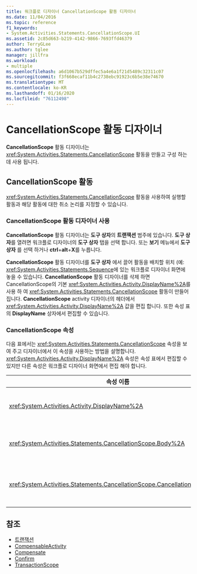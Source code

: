 ```yaml
---
title: 워크플로 디자이너 CancellationScope 활동 디자이너
ms.date: 11/04/2016
ms.topic: reference
f1_keywords:
- System.Activities.Statements.CancellationScope.UI
ms.assetid: 2c85d663-b219-4142-9866-7693ffd46379
author: TerryGLee
ms.author: tglee
manager: jillfra
ms.workload:
- multiple
ms.openlocfilehash: a6d1067b529dffec5a4e6a1f21d5489c32311c07
ms.sourcegitcommit: f3f668ecaf11b4c2738ebc91923c6b5e38e74670
ms.translationtype: MT
ms.contentlocale: ko-KR
ms.lasthandoff: 01/16/2020
ms.locfileid: "76112498"
---
```

# <a name="cancellationscope-activity-designer"></a>CancellationScope 활동 디자이너

**CancellationScope** 활동 디자이너는 <xref:System.Activities.Statements.CancellationScope> 활동을 만들고 구성 하는 데 사용 됩니다.

## <a name="the-cancellationscope-activity"></a>CancellationScope 활동

<xref:System.Activities.Statements.CancellationScope> 활동을 사용하여 실행할 활동과 해당 활동에 대한 취소 논리를 지정할 수 있습니다.

### <a name="using-the-cancellationscope-activity-designer"></a>CancellationScope 활동 디자이너 사용

**CancellationScope** 활동 디자이너는 **도구 상자**의 **트랜잭션** 범주에 있습니다. **도구 상자**를 열려면 워크플로 디자이너의 **도구 상자** 탭을 선택 합니다. 또는 **보기** 메뉴에서 **도구 상자** 를 선택 하거나 **ctrl**+**alt**+**X**를 누릅니다.

**CancellationScope** 활동 디자이너를 **도구 상자** 에서 끌어 활동을 배치할 위치 (예: <xref:System.Activities.Statements.Sequence>에 있는 워크플로 디자이너 화면에 놓을 수 있습니다. **CancellationScope** 활동 디자이너를 삭제 하면 CancellationScope의 기본 <xref:System.Activities.Activity.DisplayName%2A>를 사용 하 여 <xref:System.Activities.Statements.CancellationScope> 활동이 만들어집니다. **CancellationScope** activity 디자이너의 헤더에서 <xref:System.Activities.Activity.DisplayName%2A> 값을 편집 합니다. 또한 속성 표의 **DisplayName** 상자에서 편집할 수 있습니다.

### <a name="the-cancellationscope-properties"></a>CancellationScope 속성

다음 표에서는 <xref:System.Activities.Statements.CancellationScope> 속성을 보여 주고 디자이너에서 이 속성을 사용하는 방법을 설명합니다. <xref:System.Activities.Activity.DisplayName%2A> 속성은 속성 표에서 편집할 수 있지만 다른 속성은 워크플로 디자이너 화면에서 편집 해야 합니다.

|속성 이름|필수|용도|
|-|--------------|-|
|<xref:System.Activities.Activity.DisplayName%2A>|False|<xref:System.Activities.Statements.CancellationScope> 활동의 선택적 이름입니다. 기본값은 CancellationScope입니다. <xref:System.Activities.Activity.DisplayName%2A> 값은 꼭 필요하지 않더라도 사용하는 것이 좋습니다.|
|<xref:System.Activities.Statements.CancellationScope.Body%2A>|True|취소 논리가 제공되는 활동을 지정합니다. <xref:System.Activities.Statements.CancellationScope.Body%2A> 활동을 추가 하려면 **도구 상자** 의 활동을 **CancellationScope** 활동 디자이너의 **본문** 상자로 끌어 놓습니다. "여기에 작업 놓기" 힌트 텍스트를 추가 합니다.|
|<xref:System.Activities.Statements.CancellationScope.CancellationHandler%2A>|True|취소가 있는 경우 실행 되는 작업을 지정 합니다. <xref:System.Activities.Statements.CancellationScope.CancellationHandler%2A> 활동을 추가 하려면 **도구 상자** 의 활동을 **CancellationScope** 활동 디자이너의 **CancellationHandler** 상자로 끌어 놓습니다. "여기에 작업 놓기" 힌트 텍스트를 추가 합니다.|

## <a name="see-also"></a>참조

- [트랜잭션](../workflow-designer/transaction-activity-designers.md)
- [CompensableActivity](../workflow-designer/compensableactivity-activity-designer.md)
- [Compensate](../workflow-designer/compensate-activity-designer.md)
- [Confirm](../workflow-designer/confirm-activity-designer.md)
- [TransactionScope](../workflow-designer/transactionscope-activity-designer.md)
